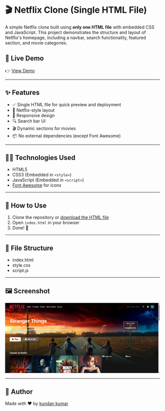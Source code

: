 # 🎬 Netflix Clone (Single HTML File)

A simple Netflix clone built using **only one HTML file** with embedded CSS and JavaScript. This project demonstrates the structure and layout of Netflix's homepage, including a navbar, search functionality, featured section, and movie categories.

## 🔗 Live Demo

👉 [View Demo](https://delicate-tiramisu-7968ab.netlify.app/)

---

## ✨ Features

- ✅ Single HTML file for quick preview and deployment
- 🎥 Netflix-style layout
- 📱 Responsive design
- 🔍 Search bar UI
- 🎬 Dynamic sections for movies
- 📦 No external dependencies (except Font Awesome)

---

## 🧑‍💻 Technologies Used

- HTML5
- CSS3 (Embedded in `<style>`)
- JavaScript (Embedded in `<script>`)
- [Font Awesome](https://fontawesome.com/) for icons

---

## 🚀 How to Use

1. Clone the repository or [download the HTML file](https://github.com/your-username/netflix-clone-single/blob/main/index.html)
2. Open `index.html` in your browser
3. Done! 🎉

---

## 📁 File Structure
- index.html
- style.css
- script.js

  
---

## 🖼 Screenshot

![Netflix Clone Screenshot](image.png)


---

## 🙌 Author

Made with ❤️ by [kundan kumar](https://github.com/kundan-2026)

